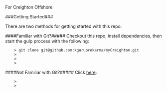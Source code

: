 For Creighton Offshore

###Getting Started###

There are two methods for getting started with this repo.

####Familiar with Git?#####
Checkout this repo, install dependencies, then start the gulp process with the following:

```
	> git clone git@github.com:kguruprokarma/myCreighton.git
	> 
	> 
	> 
```

####Not Familiar with Git?#####
Click [here](https://github.com/kguruprokarma/myCreighton):

```
	> 
	> 
```

